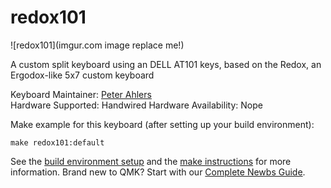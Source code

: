 # redox101

![redox101](imgur.com image replace me!)

A custom split keyboard using an DELL AT101 keys, based on the Redox, an Ergodox-like 5x7 custom keyboard

Keyboard Maintainer: [Peter Ahlers](https://github.com/yourusername)  
Hardware Supported: Handwired
Hardware Availability: Nope

Make example for this keyboard (after setting up your build environment):

    make redox101:default

See the [build environment setup](https://docs.qmk.fm/#/getting_started_build_tools) and the [make instructions](https://docs.qmk.fm/#/getting_started_make_guide) for more information. Brand new to QMK? Start with our [Complete Newbs Guide](https://docs.qmk.fm/#/newbs).
